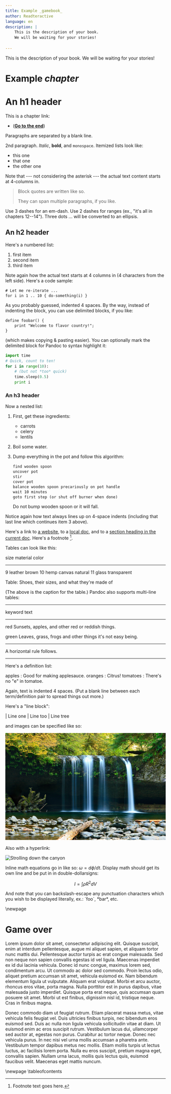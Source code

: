 ```yaml
---
title: Example _gamebook_
author: Readteractive
language: en
description: |
	This is the description of your book.
	We will be waiting for your stories!

---
```


<p class="description">This is the description of your book. We will be waiting for your stories!</p>
<div id="chapter_start">

# Example _chapter_

An h1 header
============

This is a chapter link:

- (<span onclick="show_chapter('chapter_end')">[**Go to the end**](#game-over)</span>)

Paragraphs are separated by a blank line.

2nd paragraph. *Italic*, **bold**, and `monospace`. Itemized lists
look like:

  * this one
  * that one
  * the other one

Note that --- not considering the asterisk --- the actual text
content starts at 4-columns in.

> Block quotes are
> written like so.
>
> They can span multiple paragraphs,
> if you like.

Use 3 dashes for an em-dash. Use 2 dashes for ranges (ex., "it's all
in chapters 12--14"). Three dots ... will be converted to an ellipsis.

An h2 header
------------

Here's a numbered list:

 1. first item
 2. second item
 3. third item

Note again how the actual text starts at 4 columns in (4 characters
from the left side). Here's a code sample:

    # Let me re-iterate ...
    for i in 1 .. 10 { do-something(i) }

As you probably guessed, indented 4 spaces. By the way, instead of
indenting the block, you can use delimited blocks, if you like:

~~~
define foobar() {
    print "Welcome to flavor country!";
}
~~~

(which makes copying & pasting easier). You can optionally mark the
delimited block for Pandoc to syntax highlight it:

~~~python
import time
# Quick, count to ten!
for i in range(10):
    # (but not *too* quick)
    time.sleep(0.5)
    print i
~~~



### An h3 header ###

Now a nested list:

 1. First, get these ingredients:

      * carrots
      * celery
      * lentils

 2. Boil some water.

 3. Dump everything in the pot and follow
    this algorithm:

        find wooden spoon
        uncover pot
        stir
        cover pot
        balance wooden spoon precariously on pot handle
        wait 10 minutes
        goto first step (or shut off burner when done)

    Do not bump wooden spoon or it will fall.

Notice again how text always lines up on 4-space indents (including
that last line which continues item 3 above).

Here's a link to [a website](http://foo.bar), to a [local
doc](local-doc.html), and to a [section heading in the current
doc](#an-h2-header). Here's a footnote [^1].

[^1]: Footnote text goes here.

Tables can look like this:

size  material      color
----  ------------  ------------
9     leather       brown
10    hemp canvas   natural
11    glass         transparent

Table: Shoes, their sizes, and what they're made of

(The above is the caption for the table.) Pandoc also supports
multi-line tables:

--------  -----------------------
keyword   text
--------  -----------------------
red       Sunsets, apples, and
          other red or reddish
          things.

green     Leaves, grass, frogs
          and other things it's
          not easy being.
--------  -----------------------

A horizontal rule follows.

***

Here's a definition list:

apples
  : Good for making applesauce.
oranges
  : Citrus!
tomatoes
  : There's no "e" in tomatoe.

Again, text is indented 4 spaces. (Put a blank line between each
term/definition pair to spread things out more.)

Here's a "line block":

| Line one
|   Line too
| Line tree

and images can be specified like so:

![Peaceful Waterfall](start/waterfall.jpg "Photo by Jeffrey Workman on Unsplash")

Also with a hyperlink:

![Strolling down the canyon](https://images.unsplash.com/photo-1491466424936-e304919aada7?auto=format&fit=crop&w=1949&q=80 "Photo by Jonatan Pie on Unsplash")

Inline math equations go in like so: $\omega = d\phi / dt$. Display
math should get its own line and be put in in double-dollarsigns:

$$I = \int \rho R^{2} dV$$

And note that you can backslash-escape any punctuation characters
which you wish to be displayed literally, ex.: \`foo\`, \*bar\*, etc.

\newpage

</div>
<div id="chapter_end">

# Game over

Lorem ipsum dolor sit amet, consectetur adipiscing elit. Quisque suscipit, enim at interdum pellentesque, augue mi aliquet sapien, et aliquam tortor nunc mattis dui. Pellentesque auctor turpis ac erat congue malesuada. Sed non neque non sapien convallis egestas id vel ligula. Maecenas imperdiet ex id dui lacinia vehicula. Donec id nunc congue, maximus lorem sed, condimentum arcu. Ut commodo ac dolor sed commodo. Proin lectus odio, aliquet pretium accumsan sit amet, vehicula euismod ex. Nam bibendum elementum ligula ut vulputate. Aliquam erat volutpat. Morbi et arcu auctor, rhoncus eros vitae, porta magna. Nulla porttitor est in purus dapibus, vitae malesuada justo imperdiet. Quisque porta erat neque, quis accumsan quam posuere sit amet. Morbi ut est finibus, dignissim nisl id, tristique neque. Cras in finibus magna.

Donec commodo diam ut feugiat rutrum. Etiam placerat massa metus, vitae vehicula felis feugiat vel. Duis ultricies finibus turpis, nec bibendum eros euismod sed. Duis ac nulla non ligula vehicula sollicitudin vitae at diam. Ut euismod enim ac eros suscipit rutrum. Vestibulum lacus dui, ullamcorper sed auctor at, egestas non purus. Curabitur ac tortor neque. Donec nec vehicula purus. In nec nisi vel urna mollis accumsan a pharetra ante. Vestibulum tempor dapibus metus nec mollis. Etiam mollis turpis ut lectus luctus, ac facilisis lorem porta. Nulla eu eros suscipit, pretium magna eget, convallis sapien. Nullam urna lacus, mollis quis lectus quis, euismod faucibus velit. Maecenas eget mattis nuncum.
</div>
\newpage
\tableofcontents